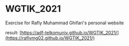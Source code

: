 # WGTIK_2021
Exercise for Rafly Muhammad Ghifari's personal website

result:
[https://adf-telkomuniv.github.io/WGTIK_2021/](https://raflymg02.github.io/WGTIK_2021/)
